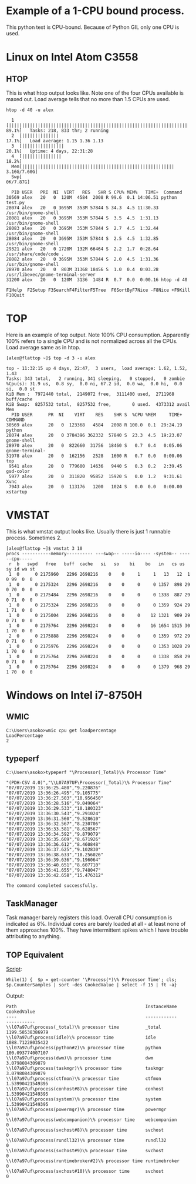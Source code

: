 # Example of a 1-CPU bound process.

This python test is CPU-bound.  Because of Python GIL only one CPU is used.

# Linux on Intel Atom C3558

## HTOP

This is what htop output looks like.  Note one of the four CPUs available is
maxed out.  Load average tells that no more than 1.5 CPUs are used.

```
htop -d 40 -u alex
```

```
  1  [||||||||||||||||||||||||||||||||||||||||||||||||||||||||||||||||||||   89.1%]   Tasks: 218, 833 thr; 2 running
  2  [||||||||||||||                                                         17.1%]   Load average: 1.15 1.36 1.13 
  3  [||||||||||||||||                                                       20.1%]   Uptime: 4 days, 22:31:28
  4  [|||||||||||||||                                                        18.2%]
  Mem[||||||||||||||||||||||||||||||||||||||||||||||||||||||||||       3.16G/7.60G]
  Swp[                                                                    0K/7.87G]

  PID USER   PRI  NI  VIRT   RES   SHR S CPU% MEM%   TIME+  Command
30569 alex   20   0  120M  4584  2008 R 99.6  0.1 14:06.51 python test.py
28074 alex   20   0 3695M  353M 57844 S 34.3  4.5 11:30.33 /usr/bin/gnome-shell
28081 alex	 20   0 3695M  353M 57844 S  3.5  4.5  1:31.13 /usr/bin/gnome-shell
28083 alex	 20   0 3695M  353M 57844 S  2.7  4.5  1:32.44 /usr/bin/gnome-shell
28084 alex	 20   0 3695M  353M 57844 S  2.5  4.5  1:32.85 /usr/bin/gnome-shell
29321 alex	 20   0 1720M  132M 66464 S  2.2  1.7  0:28.64 /usr/share/code/code .
28082 alex	 20   0 3695M  353M 57844 S  2.0  4.5  1:31.36 /usr/bin/gnome-shell
28970 alex	 20   0  803M 31368 18456 S  1.0  0.4  0:03.28 /usr/libexec/gnome-terminal-server
31200 alex	 20   0  120M  3136  1484 R  0.7  0.0  0:00.16 htop -d 40

F1Help  F2Setup F3SearchF4FilterF5Tree  F6SortByF7Nice -F8Nice +F9Kill  F10Quit

```

# TOP

Here is an example of top output.  Note 100% CPU consumption.  Apparently 100% refers
to a single CPU and is not normalized across all the CPUs.  Load average same as in htop.

```                                                 
[alex@flattop ~]$ top -d 3 -u alex

top - 11:32:15 up 4 days, 22:47,  3 users,  load average: 1.62, 1.52, 1.43
Tasks: 343 total,   2 running, 341 sleeping,   0 stopped,   0 zombie
%Cpu(s): 31.9 us,  0.8 sy,  0.0 ni, 67.2 id,  0.0 wa,  0.0 hi,  0.0 si,  0.0 st
KiB Mem :  7972440 total,  2149072 free,  3111400 used,  2711968 buff/cache
KiB Swap:  8257532 total,  8257532 free,        0 used.  4373312 avail Mem 
  PID USER      PR  NI    VIRT    RES    SHR S  %CPU %MEM     TIME+ COMMAND                                                 
30569 alex      20   0  123368   4584   2008 R 100.0  0.1  29:24.19 python                                                 
28074 alex      20   0 3784396 362332  57840 S  23.3  4.5  19:23.07 gnome-shell                                            
28970 alex      20   0  822660  31756  18460 S   0.7  0.4   0:05.06 gnome-terminal-                                        
31978 alex      20   0  162156   2528   1600 R   0.7  0.0   0:00.06 top                                                    
 9541 alex      20   0  779600  14636   9440 S   0.3  0.2   2:39.45 gsd-color                                              
 5977 alex      20   0  311820  95852  15920 S   0.0  1.2   9:31.61 Xvnc                                                   
 7943 alex      20   0  113176   1200   1024 S   0.0  0.0   0:00.00 xstartup                                               

```

# VMSTAT

This is what vmstat output looks like.  Usually there is just 1 runnable process.
Sometimes 2.

```
[alex@flattop ~]$ vmstat 3 10
procs -----------memory---------- ---swap-- -----io---- -system-- ------cpu-----
 r  b   swpd   free   buff  cache   si   so    bi    bo   in   cs us sy id wa st
 1  0      0 2175960   2296 2698216    0    0     1     1   13   12  1  0 99  0  0
 1  0      0 2175324   2296 2698216    0    0     0     0 1357  898 29  0 70  0  0
 1  0      0 2175484   2296 2698216    0    0     0     0 1338  887 29  0 71  0  0
 1  0      0 2175324   2296 2698216    0    0     0     0 1359  924 29  1 71  0  0
 1  0      0 2175004   2296 2698216    0    0     0    12 1321  909 29  0 71  0  0
 1  0      0 2175764   2296 2698224    0    0     0    16 1654 1515 30  1 70  0  0
 2  0      0 2175888   2296 2698224    0    0     0     0 1359  972 29  0 71  0  0
 1  0      0 2175976   2296 2698224    0    0     0     0 1353 1028 29  1 70  0  0
 1  0      0 2175764   2296 2698224    0    0     0     0 1338  858 29  0 71  0  0
 1  0      0 2175764   2296 2698224    0    0     0     0 1379  968 29  1 70  0  0
```

# Windows on Intel i7-8750H

## WMIC

```
C:\Users\asoko>wmic cpu get loadpercentage
LoadPercentage
2
```

## typeperf

```
C:\Users\asoko>typeperf "\Processor(_Total)\% Processor Time"

"(PDH-CSV 4.0)","\\L07A97UF\Processor(_Total)\% Processor Time"
"07/07/2019 13:36:25.480","9.220876"
"07/07/2019 13:36:26.495","9.105775"
"07/07/2019 13:36:27.503","10.956450"
"07/07/2019 13:36:28.516","9.049064"
"07/07/2019 13:36:29.533","10.180323"
"07/07/2019 13:36:30.543","9.291024"
"07/07/2019 13:36:31.560","9.528610"
"07/07/2019 13:36:32.567","8.230706"
"07/07/2019 13:36:33.581","8.628567"
"07/07/2019 13:36:34.592","9.879079"
"07/07/2019 13:36:35.609","8.671926"
"07/07/2019 13:36:36.612","8.460848"
"07/07/2019 13:36:37.625","9.102830"
"07/07/2019 13:36:38.633","10.256026"
"07/07/2019 13:36:39.636","9.196064"
"07/07/2019 13:36:40.651","8.607710"
"07/07/2019 13:36:41.655","9.748047"
"07/07/2019 13:36:42.658","15.476312"

The command completed successfully.
```

## TaskManager

Task manager barely registers this load.  Overall CPU consumption is indicated
as 6%.  Individual cores are barely loaded at all - at least none of them
approaches 100%.  They have intermittent spikes which I have trouble
attributing to anything.

## TOP Equivalent

[Script](https://superuser.com/questions/176624/linux-top-command-for-windows-powershell):
```
While(1) {  $p = get-counter '\Process(*)\% Processor Time'; cls; $p.CounterSamples | sort -des CookedValue | select -f 15 | ft -a}
```

Output:
```
Path                                                 InstanceName       CookedValue
----                                                 ------------       -----------
\\l07a97uf\process(_total)\% processor time          _total        1199.58538386979
\\l07a97uf\process(idle)\% processor time            idle          1088.71228035422
\\l07a97uf\process(python#2)\% processor time        python        100.093774007107
\\l07a97uf\process(dwm)\% processor time             dwm            3.0798084309879
\\l07a97uf\process(taskmgr)\% processor time         taskmgr        3.0798084309879
\\l07a97uf\process(ctfmon)\% processor time          ctfmon        1.53990421549395
\\l07a97uf\process(conhost#8)\% processor time       conhost       1.53990421549395
\\l07a97uf\process(system)\% processor time          system        1.53990421549395
\\l07a97uf\process(powermgr)\% processor time        powermgr                     0
\\l07a97uf\process(webcompanion)\% processor time    webcompanion                 0
\\l07a97uf\process(svchost#8)\% processor time       svchost                      0
\\l07a97uf\process(rundll32)\% processor time        rundll32                     0
\\l07a97uf\process(svchost#9)\% processor time       svchost                      0
\\l07a97uf\process(runtimebroker#2)\% processor time runtimebroker                0
\\l07a97uf\process(svchost#10)\% processor time      svchost                      0

```

